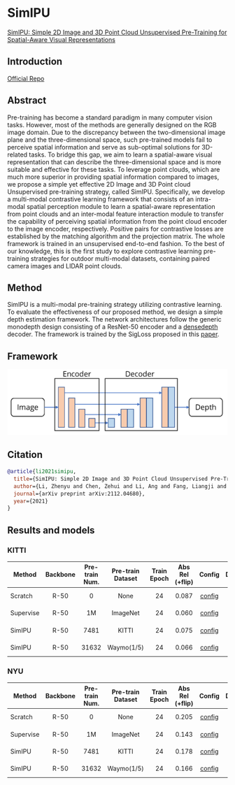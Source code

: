 # SimIPU

[SimIPU: Simple 2D Image and 3D Point Cloud Unsupervised Pre-Training
for Spatial-Aware Visual Representations](https://arxiv.org/abs/2112.04680)

## Introduction

<a href="https://github.com/zhyever/SimIPU">Official Repo</a>

## Abstract

Pre-training has become a standard paradigm in many computer vision tasks. However, most of the methods are generally designed on the RGB image domain. Due to the discrepancy between the two-dimensional image plane and the three-dimensional space, such pre-trained models fail to perceive spatial information and serve as sub-optimal solutions for 3D-related tasks. To bridge this gap, we aim to learn a spatial-aware visual representation that can describe the three-dimensional space and is more suitable and effective for these tasks. To leverage point clouds, which are much more superior in providing spatial information compared to images, we propose a simple yet effective 2D Image and 3D Point cloud Unsupervised pre-training strategy, called SimIPU. Specifically, we develop a multi-modal contrastive learning framework that consists of an intra-modal spatial perception module to learn a spatial-aware representation from point clouds and an inter-modal feature interaction module to transfer the capability of perceiving spatial information from the point cloud encoder to the image encoder, respectively. Positive pairs for contrastive losses are established by the matching algorithm and the projection matrix. The whole framework is trained in an unsupervised end-to-end fashion. To the best of our knowledge, this is the first study to explore contrastive learning pre-training strategies for outdoor multi-modal datasets, containing paired camera images and LIDAR point clouds.

## Method
SimIPU is a multi-modal pre-training strategy utilizing contrastive learning. To evaluate the effectiveness of our proposed method, we design a simple depth estimation framework. The network architectures follow the generic monodepth design consisting of a ResNet-50 encoder and a [densedepth](https://arxiv.org/abs/1812.11941) decoder. The framework is trained by the SigLoss proposed in this [paper](https://arxiv.org/abs/1411.4734).

## Framework
<div align=center><img width="550" height="150" src="resources/images/simipu-framework.png"/></div>

## Citation

```bibtex
@article{li2021simipu,
  title={SimIPU: Simple 2D Image and 3D Point Cloud Unsupervised Pre-Training for Spatial-Aware Visual Representations},
  author={Li, Zhenyu and Chen, Zehui and Li, Ang and Fang, Liangji and Jiang, Qinhong and Liu, Xianming and Jiang, Junjun and Zhou, Bolei and Zhao, Hang},
  journal={arXiv preprint arXiv:2112.04680},
  year={2021}
}
```

## Results and models

### KITTI

| Method | Backbone | Pre-train Num. | Pre-train Dataset | Train Epoch | Abs Rel (+flip) | Config | Download |
| ------ | :--------: | :--------------: | :---------: | :----: | :--------------: | :------: | :--------: |
| Scratch   |   R-50   | 0     |  None      |   24   | 0.087 |   [config](https://github.com/zhyever/Monocular-Depth-Estimation-Toolbox/blob/main/configs/simIPU/simIPU_scratch_kitti_24e.py) | [log](https://github.com/zhyever/Monocular-Depth-Estimation-Toolbox/blob/main/configs/simIPU/resources/logs/scratch_kitti_24e.txt) \| [model](https://drive.google.com/file/d/1Ydcn7x60yPb5hSHnU-76AjyO6HEJ4GZ6/view?usp=sharing)
| Supervise |   R-50   | 1M    |  ImageNet  |   24   | 0.060 |   [config](https://github.com/zhyever/Monocular-Depth-Estimation-Toolbox/blob/main/configs/simIPU/simIPU_supervise_imagenet_kitti_24e.py) | [log](https://github.com/zhyever/Monocular-Depth-Estimation-Toolbox/blob/main/configs/simIPU/resources/logs/supervise_imagenet_kitti_24e.txt) \| [model](https://drive.google.com/file/d/1yOy_A_U36RNxkh-qK_AKn5Ew7u1J8_yY/view?usp=sharing)
| SimIPU    |   R-50   | 7481  |  KITTI     |   24   | 0.075 |   [config](https://github.com/zhyever/Monocular-Depth-Estimation-Toolbox/blob/main/configs/simIPU/simIPU_r50_kitti_kitti_24e.py) | [log](https://github.com/zhyever/Monocular-Depth-Estimation-Toolbox/blob/main/configs/simIPU/resources/logs/kitti_kitti_24e.txt) \| [model](https://drive.google.com/file/d/1Z1_5jLiMK7yf1xeLYYdFyfHPvAhvEZId/view?usp=sharing)
| SimIPU    |   R-50   | 31632 |  Waymo(1/5)|   24   | 0.066 |   [config](https://github.com/zhyever/Monocular-Depth-Estimation-Toolbox/blob/main/configs/simIPU/simIPU_r50_waymo_kitti_24e.py) | [log](https://github.com/zhyever/Monocular-Depth-Estimation-Toolbox/blob/main/configs/simIPU/resources/logs/waymo_kitti_24e.txt) \| [model](https://drive.google.com/file/d/1iItDyeGT5bc07MC-OYfjOhSPQf0Bm2w_/view?usp=sharing)




### NYU

| Method | Backbone | Pre-train Num. | Pre-train Dataset | Train Epoch | Abs Rel (+flip) | Config | Download |
| ------ | :--------: | :--------------: | :---------: | :----: | :--------------: | :------: | :--------: |
| Scratch   |   R-50  | 0     |  None      |   24   | 0.205 |   [config](https://github.com/zhyever/Monocular-Depth-Estimation-Toolbox/blob/main/configs/simIPU/simIPU_scratch_nyu_24e.py)  |  [log](https://github.com/zhyever/Monocular-Depth-Estimation-Toolbox/blob/main/configs/simIPU/resources/logs/scratch_nyu_24e.txt) \| [model](https://drive.google.com/file/d/18YUBcV1oTNdvMihhiVFqEWdR-Rc63sHT/view?usp=sharing)
| Supervise |   R-50  | 1M    |  ImageNet  |   24   | 0.143 |   [config](https://github.com/zhyever/Monocular-Depth-Estimation-Toolbox/blob/main/configs/simIPU/simIPU_r50_supervise_imagenet_nyu_24e.py)  |  [log](https://github.com/zhyever/Monocular-Depth-Estimation-Toolbox/blob/main/configs/simIPU/resources/logs/supervise_imagenet_nyu_24e.txt) \| [model](https://drive.google.com/file/d/1r7GYoVRttsszmqdL4O4i9g7VXPgem0TO/view?usp=sharing)
| SimIPU    |   R-50  | 7481  |  KITTI     |   24   | 0.178 |   [config](https://github.com/zhyever/Monocular-Depth-Estimation-Toolbox/blob/main/configs/simIPU/simIPU_r50_kitti_nyu_24e.py)  |  [log](https://github.com/zhyever/Monocular-Depth-Estimation-Toolbox/blob/main/configs/simIPU/resources/logs/kitti_nyu_24e.txt) \| [model](https://drive.google.com/file/d/1aCLayaZVYoZfYfARjzvGCcCMp9fPROeO/view?usp=sharing)
| SimIPU    |   R-50  | 31632 |  Waymo(1/5)|   24   | 0.166 |   [config](https://github.com/zhyever/Monocular-Depth-Estimation-Toolbox/blob/main/configs/simIPU/simIPU_r50_waymo_nyu_24e.py)  |  [log](https://github.com/zhyever/Monocular-Depth-Estimation-Toolbox/blob/main/configs/simIPU/resources/logs/waymo_nyu_24e.txt) \| [model](https://drive.google.com/file/d/180TzlKzdldqzESPnZRldUu11Cka_hOzV/view?usp=sharing)


